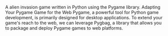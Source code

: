 A alien invasion game written in Python using the Pygame library.
Adapting Your Pygame Game for the Web
Pygame, a powerful tool for Python game development, is primarily designed for desktop applications.
To extend your game's reach to the web, we can leverage Pygbag, a library that allows you to package and deploy Pygame games to web platforms.

